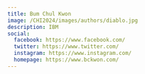 ```yaml
---
title: Bum Chul Kwon
image: /CHI2024/images/authors/diablo.jpg
description: IBM
social:
  facebook: https://www.facebook.com/
  twitter: https://www.twitter.com/
  instagram: https://www.instagram.com/
  homepage: https://www.bckwon.com/ 
---
```

